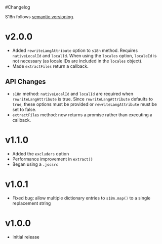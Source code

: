 #Changelog

S18n follows [semantic versioning](http://semver.org/).

# v2.0.0
- Added `rewriteLangAttribute` option to `s18n` method. Requires `nativeLocalId` and `localId`. When using the `locales` option, `localeId` is not necessary (as locale IDs are included in the `locales` object).
- Made `extractFiles` return a callback.

## API Changes
- `s18n` method: `nativeLocalId` and `localId` are required when `rewriteLangAttribute` is true. Since `rewriteLangAttribute` defaults to `true`, these options must be provided or `rewriteLangAttribute` must be set to false.
- `extractFiles` method: now returns a promise rather than executing a callback.

# v1.1.0
- Added the `excluders` option
- Performance improvement in `extract()`
- Began using a `.jscsrc`

# v1.0.1
- Fixed bug: allow multiple dictionary entries to `s18n.map()` to a single replacement string

# v1.0.0
- Initial release
